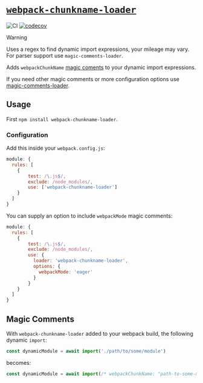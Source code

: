 # [`webpack-chunkname-loader`](https://www.npmjs.com/package/webpack-chunkname-loader)

![CI](https://github.com/morganney/webpack-chunkname-loader/actions/workflows/ci.yml/badge.svg)
[![codecov](https://codecov.io/gh/morganney/webpack-chunkname-loader/branch/main/graph/badge.svg?token=1DWQL43B8V)](https://codecov.io/gh/morganney/webpack-chunkname-loader)

> [!WARNING]
> Uses a regex to find dynamic import expressions, your mileage may vary.
> For parser support use `magic-comments-loader`.

Adds `webpackChunkName` [magic coments](https://webpack.js.org/api/module-methods/#magic-comments) to your dynamic import expressions.

If you need other magic comments or more configuration options use [magic-comments-loader](https://github.com/morganney/magic-comments-loader).

## Usage

First `npm install webpack-chunkname-loader`.

### Configuration

Add this inside your `webpack.config.js`:

```js
module: {
  rules: [
    {
        test: /\.js$/,
        exclude: /node_modules/,
        use: ['webpack-chunkname-loader']
    }
  ]
}
```

You can supply an option to include `webpackMode` magic comments:

```js
module: {
  rules: [
    {
        test: /\.js$/,
        exclude: /node_modules/,
        use: {
          loader: 'webpack-chunkname-loader',
          options: {
            webpackMode: 'eager'
          }
        }
    }
  ]
}
```

## Magic Comments

With `webpack-chunkname-loader` added to your webpack build, the following dynamic `import`:

```js
const dynamicModule = await import('./path/to/some/module')
```

becomes:

```js
const dynamicModule = await import(/* webpackChunkName: "path-to-some-module" */ './path/to/some/module')
```
